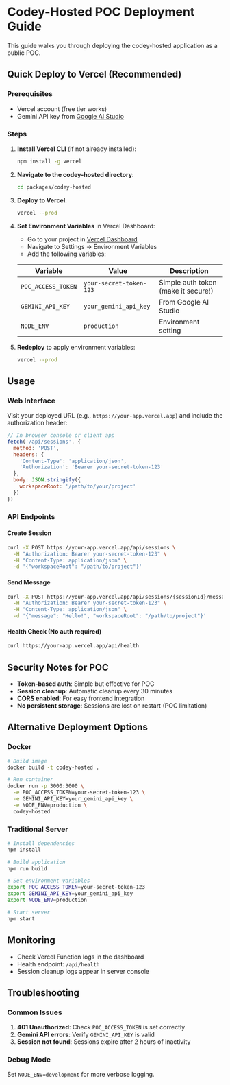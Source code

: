 # Codey-Hosted POC Deployment Guide

This guide walks you through deploying the codey-hosted application as a public POC.

## Quick Deploy to Vercel (Recommended)

### Prerequisites
- Vercel account (free tier works)
- Gemini API key from [Google AI Studio](https://aistudio.google.com/apikey)

### Steps

1. **Install Vercel CLI** (if not already installed):
   ```bash
   npm install -g vercel
   ```

2. **Navigate to the codey-hosted directory**:
   ```bash
   cd packages/codey-hosted
   ```

3. **Deploy to Vercel**:
   ```bash
   vercel --prod
   ```

4. **Set Environment Variables** in Vercel Dashboard:
   - Go to your project in [Vercel Dashboard](https://vercel.com/dashboard)
   - Navigate to Settings → Environment Variables
   - Add the following variables:

   | Variable           | Value                   | Description                         |
   |--------------------|-------------------------|-------------------------------------|
   | `POC_ACCESS_TOKEN` | `your-secret-token-123` | Simple auth token (make it secure!) |
   | `GEMINI_API_KEY`   | `your_gemini_api_key`   | From Google AI Studio               |
   | `NODE_ENV`         | `production`            | Environment setting                 |

5. **Redeploy** to apply environment variables:
   ```bash
   vercel --prod
   ```

## Usage

### Web Interface
Visit your deployed URL (e.g., `https://your-app.vercel.app`) and include the authorization header:

```javascript
// In browser console or client app
fetch('/api/sessions', {
  method: 'POST',
  headers: {
    'Content-Type': 'application/json',
    'Authorization': 'Bearer your-secret-token-123'
  },
  body: JSON.stringify({
    workspaceRoot: '/path/to/your/project'
  })
})
```

### API Endpoints

#### Create Session
```bash
curl -X POST https://your-app.vercel.app/api/sessions \
  -H "Authorization: Bearer your-secret-token-123" \
  -H "Content-Type: application/json" \
  -d '{"workspaceRoot": "/path/to/project"}'
```

#### Send Message
```bash
curl -X POST https://your-app.vercel.app/api/sessions/{sessionId}/messages \
  -H "Authorization: Bearer your-secret-token-123" \
  -H "Content-Type: application/json" \
  -d '{"message": "Hello!", "workspaceRoot": "/path/to/project"}'
```

#### Health Check (No auth required)
```bash
curl https://your-app.vercel.app/api/health
```

## Security Notes for POC

- **Token-based auth**: Simple but effective for POC
- **Session cleanup**: Automatic cleanup every 30 minutes
- **CORS enabled**: For easy frontend integration
- **No persistent storage**: Sessions are lost on restart (POC limitation)

## Alternative Deployment Options

### Docker
```bash
# Build image
docker build -t codey-hosted .

# Run container
docker run -p 3000:3000 \
  -e POC_ACCESS_TOKEN=your-secret-token-123 \
  -e GEMINI_API_KEY=your_gemini_api_key \
  -e NODE_ENV=production \
  codey-hosted
```

### Traditional Server
```bash
# Install dependencies
npm install

# Build application
npm run build

# Set environment variables
export POC_ACCESS_TOKEN=your-secret-token-123
export GEMINI_API_KEY=your_gemini_api_key
export NODE_ENV=production

# Start server
npm start
```

## Monitoring

- Check Vercel Function logs in the dashboard
- Health endpoint: `/api/health`
- Session cleanup logs appear in server console

## Troubleshooting

### Common Issues

1. **401 Unauthorized**: Check `POC_ACCESS_TOKEN` is set correctly
2. **Gemini API errors**: Verify `GEMINI_API_KEY` is valid
3. **Session not found**: Sessions expire after 2 hours of inactivity

### Debug Mode
Set `NODE_ENV=development` for more verbose logging.

